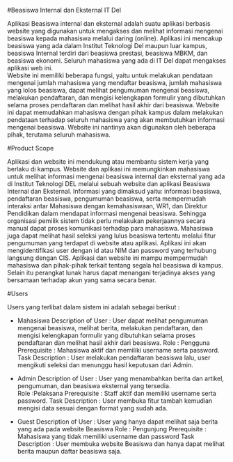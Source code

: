 #Beasiswa Internal dan Eksternal IT Del


Aplikasi Beasiswa internal dan eksternal adalah suatu aplikasi berbasis website yang digunakan 
untuk mengakses dan melihat informasi mengenai beasiswa kepada mahasiswa melalui daring (online). 
Aplikasi ini mencakup beasiswa yang ada dalam Institut Teknologi Del maupun luar kampus,
beasiswa Internal terdiri dari beasiswa prestasi, beasiswa MBKM, dan beasiswa ekonomi. 
Seluruh mahasiswa yang ada di IT Del dapat mengakses aplikasi web ini.   
Website ini memiliki beberapa fungsi, yaitu untuk melakukan pendataan mengenai jumlah mahasiswa yang mendaftar beasiswa,
jumlah mahasiswa yang lolos beasiswa, dapat melihat pengumuman mengenai beasiswa, melakukan pendaftaran, dan mengisi 
kelengkapan formulir yang dibutuhkan selama proses pendaftaran dan melihat hasil akhir dari beasiswa. Website ini dapat 
memudahkan mahasiswa dengan pihak kampus dalam melakukan pendataan terhadap seluruh mahasiswa yang akan membutuhkan informasi 
mengenai beasiswa. Website ini nantinya akan digunakan oleh beberapa pihak, terutama seluruh mahasiswa.


#Product Scope

Aplikasi dan website ini mendukung atau membantu sistem kerja yang berlaku di kampus. Website dan aplikasi ini memungkinkan mahasiswa untuk melihat informasi mengenai beasiswa internal dan eksternal yang ada di Institut Teknologi DEL melalui sebuah website dan aplikasi Beasiswa Internal dan Eksternal. Informasi yang dimaksud yaitu: informasi beasiswa, pendaftaran beasiswa, pengumuman beasiswa, serta mempermudah interaksi antar Mahasiswa dengan kemahasiswaan, WR1, dan Direktur Pendidikan dalam mendapat informasi mengenai beasiswa. Sehingga organisasi pemilik sistem tidak perlu melakukan pekerjaannya secara manual dapat proses komunikasi terhadap para mahasiswa. Mahasiswa juga dapat melihat hasil seleksi yang lulus beasiswa tertentu melalui fitur pengumuman yang terdapat di website atau aplikasi.
Aplikasi ini akan mengidentifikasi user dengan id atau NIM dan password yang terhubung langsung dengan CIS. Aplikasi dan website ini mampu mempermudah mahasiswa dan pihak-pihak terkait tentang segala hal beasiswa di kampus.  Selain itu perangkat lunak harus dapat menangani terjadinya akses yang bersamaan terhadap akun yang sama secara benar.


#Users

Users yang terlibat dalam sistem ini adalah sebagai berikut :

- Mahasiswa
Description of User : User  dapat melihat pengumuman mengenai beasiswa, melihat berita, melakukan pendaftaran, dan mengisi kelengkapan formulir yang dibutuhkan selama proses pendaftaran dan melihat hasil akhir dari beasiswa.
Role : Pengguna
Prerequisite : Mahasiswa aktif dan memiliki username serta password.
Task Description :
User melakukan pendaftaran beasiswa lalu, user mengikuti seleksi dan menunggu hasil keputusan dari Admin.

- Admin
Description of User : User yang menambahkan berita dan artikel, pengumuman, dan beasiswa eksternal yang tersedia.  
Role :Pelaksana 
Prerequisite : Staff aktif dan memiliki username serta password.
Task Description : User membuka fitur tambah kemudian mengisi data sesuai dengan format yang sudah ada. 
    
- Guest
Description of User : User yang hanya dapat melihat saja berita yang ada pada website Beasiswa
Role : Pengunjung
Prerequisite : Mahasiswa yang tidak memiliki username dan password
Task Description : User membuka website Beasiswa dan hanya dapat melihat berita maupun daftar beasiswa saja.

	         
